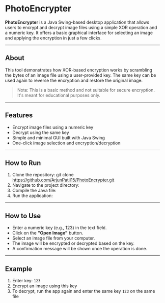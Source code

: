 # PhotoEncrypter

**PhotoEncrypter** is a Java Swing-based desktop application that allows users to encrypt and decrypt image files using a simple XOR operation and a numeric key. It offers a basic graphical interface for selecting an image and applying the encryption in just a few clicks.

---

## About

This tool demonstrates how XOR-based encryption works by scrambling the bytes of an image file using a user-provided key. The same key can be used again to reverse the encryption and restore the original image.

> Note: This is a basic method and not suitable for secure encryption. It's meant for educational purposes only.

---

## Features

- Encrypt image files using a numeric key
- Decrypt using the same key
- Simple and minimal GUI built with Java Swing
- One-click image selection and encryption/decryption

---

## How to Run

1. Clone the repository: git clone https://github.com/ArjunPatil15/PhotoEncrypter.git
2. Navigate to the project directory:
3. Compile the Java file:
4. Run the application:

---

## How to Use

- Enter a numeric key (e.g., 123) in the text field.
- Click on the **"Open Image"** button.
- Select an image file from your computer.
- The image will be encrypted or decrypted based on the key.
- A confirmation message will be shown once the operation is done.

---

## Example

1. Enter key: `123`
2. Encrypt an image using this key
3. To decrypt, run the app again and enter the same key `123` on the same file
